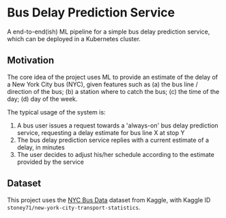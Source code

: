 # Bus Delay Prediction Service
A end-to-end(ish) ML pipeline for a simple bus delay prediction service, which can be deployed in a Kubernetes cluster.


## Motivation

The core idea of the project uses ML to provide an estimate of the delay of a New York City bus (NYC), given features such as (a) the bus line / direction of the bus; (b) a station where to catch the bus; (c) the time of the day; (d) day of the week.

The typical usage of the system is:

1. A bus user issues a request towards a 'always-on' bus delay prediction service, requesting a delay estimate for bus line X at stop Y
2. The bus delay prediction service replies with a current estimate of a delay, in minutes
3. The user decides to adjust his/her schedule according to the estimate provided by the service

## Dataset

This project uses the [NYC Bus Data](https://www.kaggle.com/datasets/stoney71/new-york-city-transport-statistics) dataset from Kaggle, with Kaggle ID `stoney71/new-york-city-transport-statistics`.
